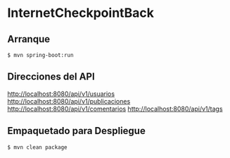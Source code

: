 # InternetCheckpointBack

## Arranque

    $ mvn spring-boot:run

## Direcciones del API

[http://localhost:8080/api/v1/usuarios](http://localhost:8080/api/v1/usuarios)
[http://localhost:8080/api/v1/publicaciones](http://localhost:8080/api/v1/publicaciones)
[http://localhost:8080/api/v1/comentarios](http://localhost:8080/api/v1/comentarios)
[http://localhost:8080/api/v1/tags](http://localhost:8080/api/v1/tags)

## Empaquetado para Despliegue

    $ mvn clean package